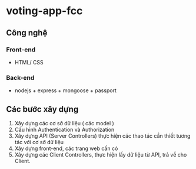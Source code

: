# voting-app-fcc
## Công nghệ
### Front-end
- HTML/ CSS

### Back-end
- nodejs + express + mongoose + passport

## Các bước xây dựng
1. Xây dựng các cơ sở dữ liệu ( các model )
2. Cấu hình Authentication và Authorization
3. Xây dựng API (Server Controllers) thực hiện các thao tác cần thiết tương tác với cơ sở dữ liệu
4. Xây dựng front-end, các trang web cần có
5. Xây dựng các Client Controllers, thực hiện lấy dữ liệu từ API, trả về cho Client.
